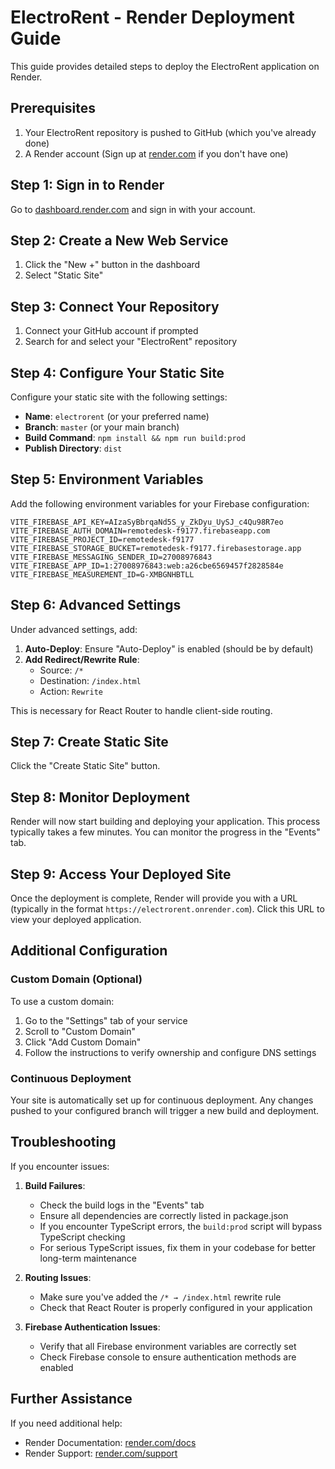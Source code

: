 # ElectroRent - Render Deployment Guide

This guide provides detailed steps to deploy the ElectroRent application on Render.

## Prerequisites

1. Your ElectroRent repository is pushed to GitHub (which you've already done)
2. A Render account (Sign up at [render.com](https://render.com) if you don't have one)

## Step 1: Sign in to Render

Go to [dashboard.render.com](https://dashboard.render.com) and sign in with your account.

## Step 2: Create a New Web Service

1. Click the "New +" button in the dashboard
2. Select "Static Site"

## Step 3: Connect Your Repository

1. Connect your GitHub account if prompted
2. Search for and select your "ElectroRent" repository

## Step 4: Configure Your Static Site

Configure your static site with the following settings:

- **Name**: `electrorent` (or your preferred name)
- **Branch**: `master` (or your main branch)
- **Build Command**: `npm install && npm run build:prod`
- **Publish Directory**: `dist`

## Step 5: Environment Variables

Add the following environment variables for your Firebase configuration:

```
VITE_FIREBASE_API_KEY=AIzaSyBbrqaNd5S_y_ZkDyu_UySJ_c4Qu98R7eo
VITE_FIREBASE_AUTH_DOMAIN=remotedesk-f9177.firebaseapp.com
VITE_FIREBASE_PROJECT_ID=remotedesk-f9177
VITE_FIREBASE_STORAGE_BUCKET=remotedesk-f9177.firebasestorage.app
VITE_FIREBASE_MESSAGING_SENDER_ID=27008976843
VITE_FIREBASE_APP_ID=1:27008976843:web:a26cbe6569457f2828584e
VITE_FIREBASE_MEASUREMENT_ID=G-XMBGNHBTLL
```

## Step 6: Advanced Settings

Under advanced settings, add:

1. **Auto-Deploy**: Ensure "Auto-Deploy" is enabled (should be by default)
2. **Add Redirect/Rewrite Rule**:
   - Source: `/*`
   - Destination: `/index.html`
   - Action: `Rewrite`

This is necessary for React Router to handle client-side routing.

## Step 7: Create Static Site

Click the "Create Static Site" button.

## Step 8: Monitor Deployment

Render will now start building and deploying your application. This process typically takes a few minutes. You can monitor the progress in the "Events" tab.

## Step 9: Access Your Deployed Site

Once the deployment is complete, Render will provide you with a URL (typically in the format `https://electrorent.onrender.com`). Click this URL to view your deployed application.

## Additional Configuration

### Custom Domain (Optional)

To use a custom domain:

1. Go to the "Settings" tab of your service
2. Scroll to "Custom Domain"
3. Click "Add Custom Domain"
4. Follow the instructions to verify ownership and configure DNS settings

### Continuous Deployment

Your site is automatically set up for continuous deployment. Any changes pushed to your configured branch will trigger a new build and deployment.

## Troubleshooting

If you encounter issues:

1. **Build Failures**:
   - Check the build logs in the "Events" tab
   - Ensure all dependencies are correctly listed in package.json
   - If you encounter TypeScript errors, the `build:prod` script will bypass TypeScript checking
   - For serious TypeScript issues, fix them in your codebase for better long-term maintenance

2. **Routing Issues**:
   - Make sure you've added the `/* → /index.html` rewrite rule
   - Check that React Router is properly configured in your application

3. **Firebase Authentication Issues**:
   - Verify that all Firebase environment variables are correctly set
   - Check Firebase console to ensure authentication methods are enabled

## Further Assistance

If you need additional help:
- Render Documentation: [render.com/docs](https://render.com/docs)
- Render Support: [render.com/support](https://render.com/support) 